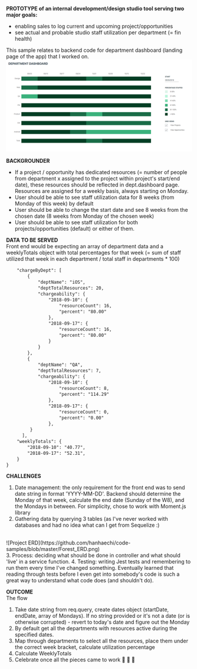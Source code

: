 **PROTOTYPE of an internal development/design studio tool serving two major goals:**
<br>
* enabling sales to log current and upcoming project/opportunities 
* see actual and probable studio staff utilization per department (= fin health)

This sample relates to backend code for department dashboard (landing page of the app) that I worked on. 
<br>
![Department Dashboard](https://github.com/hanhaechi/code-samples/blob/master/Dept.Dashboard.png)

**BACKGROUNDER**
<br>
* If a project / opportunity has dedicated resources (= number of people from department x assigned to the project within project's start/end date), these resources should be reflected in dept.dashboard page. Resources are assigned for a weekly basis, always starting on Monday.
* User should be able to see staff utilization data for 8 weeks (from Monday of this week) by default
* User should be able to change the start date and see 8 weeks from the chosen date (8 weeks from Monday of the chosen week)
* User should be able to see staff utilization for both projects/opportunities (default) or either of them. 

**DATA TO BE SERVED**
<br>
Front end would be expecting an array of department data and a weeklyTotals object with total percentages for that week (= sum of staff utilized that week in each department / total staff in departments * 100)

```{
    "chargeByDept": [
        {
            "deptName": "iOS",
            "deptTotalResources": 20,
            "chargeability": {
                "2018-09-10": {
                    "resourceCount": 16,
                    "percent": "80.00"
                },
                "2018-09-17": {
                    "resourceCount": 16,
                    "percent": "80.00"
                }
            }
        },
        {
            "deptName": "QA",
            "deptTotalResources": 7,
            "chargeability": {
                "2018-09-10": {
                    "resourceCount": 8,
                    "percent": "114.29"
                },
                "2018-09-17": {
                    "resourceCount": 0,
                    "percent": "0.00"
                },
         }
      ],
    "weeklyTotals": {
        "2018-09-10": "40.77",
        "2018-09-17": "52.31",
    }
}
```

**CHALLENGES**
1. Date management: the only requirement for the front end was to send date string in format 'YYYY-MM-DD'. Backend should determine the Monday of that week, calculate the end date (Sunday of the W8), and the Mondays in between. For simplicity, chose to work with Moment.js library
2. Gathering data by querying 3 tables (as I've never worked with databases and had no idea what can I get from Sequelize :)
<br>
![Project ERD](https://github.com/hanhaechi/code-samples/blob/master/Forest_ERD.png)
<br>
3. Process: deciding what should be done in controller and what should 'live' in a service function. 
4. Testing: writing Jest tests and remembering to run them every time I've changed something. Eventually learned that reading through tests before I even get into somebody's code is such a great way to understand what code does (and shouldn't do). 

**OUTCOME**
<br>
The flow
1. Take date string from req.query, create dates object (startDate, endDate, array of Mondays). If no string provided or it's not a date (or is otherwise corrupted) - revert to today's date and figure out the Monday
2. By default get all the departments with resources active during the specified dates.
3. Map through departments to select all the resources, place them under the correct week bracket, calculate utilization percentage
4. Calculate WeeklyTotals
5. Celebrate once all the pieces came to work :tada: :clinking_glasses: :100:
